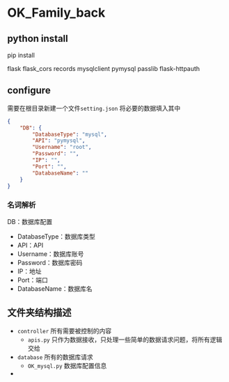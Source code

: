 # OK_Family_back

## python install

pip install

flask
flask_cors
records
mysqlclient
pymysql
passlib
flask-httpauth

## configure

需要在根目录新建一个文件`setting.json`
将必要的数据填入其中

```json
{
    "DB": {
        "DatabaseType": "mysql",
        "API": "pymysql",
        "Username": "root",
        "Password": "",
        "IP": "",
        "Port": "",
        "DatabaseName": ""
    }
}
```

### 名词解析

DB：数据库配置

- DatabaseType：数据库类型
- API：API
- Username：数据库账号
- Password：数据库密码
- IP：地址
- Port：端口
- DatabaseName：数据库名

## 文件夹结构描述

- `controller` 所有需要被控制的内容
  - `apis.py` 只作为数据接收，只处理一些简单的数据请求问题，将所有逻辑交给
- `database` 所有的数据库请求
  - `OK_mysql.py` 数据库配置信息
- 
